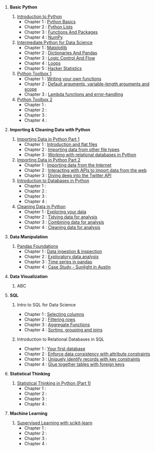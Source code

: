 1. __Basic Python__
    1. [Introduction to Python](https://hrkj-18.github.io/introduction-to-python/)
        * Chapter 1 : [Python Basics](https://hrkj-18.github.io/data-science-course/basic-python/introduction-to-python/python-basics/)
        * Chapter 2 : [Python Lists](https://hrkj-18.github.io/data-science-course/basic-python/introduction-to-python/python-lists/)
        * Chapter 3 : [Functions And Packages](https://hrkj-18.github.io/data-science-course/basic-python/introduction-to-python/functions-and-packages/)
        * Chapter 4 : [NumPy](https://hrkj-18.github.io/data-science-course/basic-python/introduction-to-python/numpy/)
    2. [Intermediate Python for Data Science](https://hrkj-18.github.io/Intermediate-Python-for-Data-Science/)
        * Chapter 1 : [Matplotlib](https://hrkj-18.github.io/data-science-course/basic-python/intermediate-python-for-data-science/matplotlib/)
        * Chapter 2 : [Dictionaries And Pandas](https://hrkj-18.github.io/data-science-course/basic-python/intermediate-python-for-data-science/dictionaries-and-pandas/)
        * Chapter 3 : [Logic Control And Flow](https://hrkj-18.github.io/data-science-course/basic-python/intermediate-python-for-data-science/logic-control-flow%20and-filtering/)
        * Chapter 4 : [Loops](https://hrkj-18.github.io/data-science-course/basic-python/intermediate-python-for-data-science/loops/)
        * Chapter 5 : [Hacker Statistics](https://hrkj-18.github.io/data-science-course/basic-python/intermediate-python-for-data-science/hacker-statistics/)
    3. [Python Toolbox 1](https://hrkj-18.github.io/python-data-science-toolbox-part-1/)
        * Chapter 1 : [Writing your own functions](https://hrkj-18.github.io/data-science-course/basic-python/python-data-science-toolbox-part-1/writing-your-own-functions/)
        * Chapter 2 : [Default arguments, variable-length arguments and scope](https://hrkj-18.github.io/data-science-course/basic-python/python-data-science-toolbox-part-1/default-arguments-variable-length-arguments-and-scope/)
        * Chapter 3 : [Lambda functions and error-handling](https://hrkj-18.github.io/data-science-course/basic-python/python-data-science-toolbox-part-1/lambda-functions-and-error-handling/)
    4. [Python Toolbox 2](https://hrkj-18.github.io/python-data-science-toolbox-part-2/)
        * Chapter 1 : [](https://hrkj-18.github.io/)
        * Chapter 2 : [](https://hrkj-18.github.io/)
        * Chapter 3 : [](https://hrkj-18.github.io/)
        * Chapter 4 : [](https://hrkj-18.github.io/)

2. __Importing & Cleaning Data with Python__
    1. [Importing Data in Python Part 1](https://hrkj-18.github.io/importing-data-in-python-part-1/)
        * Chapter 1 : [Introduction and flat files](https://hrkj-18.github.io/data-science-course/importing-and-cleaning-data-with-python/importing-data-in-python-part-1/introduction-and-flat-files/)
        * Chapter 2 : [Importing data from other file types](https://hrkj-18.github.io/data-science-course/importing-and-cleaning-data-with-python/importing-data-in-python-part-1/importing-data-from-other-file-types/)
        * Chapter 3 : [Working with relational databases in Python](https://hrkj-18.github.io/data-science-course/importing-and-cleaning-data-with-python/importing-data-in-python-part-1/working-with-relational-databases-in-python/)  
    2. [Importing Data in Python Part 2](https://hrkj-18.github.io/importing-data-in-python-part-2/)
        * Chapter 1 : [Importing data from the Internet](https://hrkj-18.github.io/data-science-course/importing-and-cleaning-data-with-python/importing-data-in-python-part-2/importing-data-from-the-internet/)
        * Chapter 2 : [Interacting with APIs to import data from the web](https://hrkj-18.github.io/data-science-course/importing-and-cleaning-data-with-python/importing-data-in-python-part-2/interacting-with-APIs-to-import-data-from-the-web/)
        * Chapter 3 : [Diving deep into the Twitter API](https://hrkj-18.github.io/data-science-course/importing-and-cleaning-data-with-python/importing-data-in-python-part-2/diving-deep-into-the-twitter-API/)  
    3. [Introduction to Databases in Python](https://hrkj-18.github.io/introduction-to-relational-databases-in-python/)
        * Chapter 1 : [](https://hrkj-18.github.io/)
        * Chapter 2 : [](https://hrkj-18.github.io/)
        * Chapter 3 : [](https://hrkj-18.github.io/)
        * Chapter 4 : [](https://hrkj-18.github.io/)    
    4. [Cleaning Data in Python](https://hrkj-18.github.io/cleaning-data-in-python/)
        * Chapter 1 : [Exploring your data](https://hrkj-18.github.io/data-science-course/importing-and-cleaning-data-with-python/cleaning-data-in-python/exploring-your-data/)
        * Chapter 2 : [Tidying data for analysis](https://hrkj-18.github.io/data-science-course/importing-and-cleaning-data-with-python/cleaning-data-in-python/tidying-data-for-analysis/)
        * Chapter 3 : [Combining data for analysis](https://hrkj-18.github.io/data-science-course/importing-and-cleaning-data-with-python/cleaning-data-in-python/combining-data-for-analysis/)
        * Chapter 4 : [Cleaning data for analysis](https://hrkj-18.github.io/data-science-course/importing-and-cleaning-data-with-python/cleaning-data-in-python/cleaning-data-for-analysis/)
3. __Data Manipulation__ 
    1. [Pandas Foundations](https://hrkj-18.github.io/pandas-foundations/)
        * Chapter 1 : [Data ingestion & inspection](https://hrkj-18.github.io/data-science-course/data-manipulation/pandas-foundation/data-ingestion-and-inspection/)
        * Chapter 2 : [Exploratory data analysis](https://hrkj-18.github.io/data-science-course/data-manipulation/pandas-foundation/exploratory-data-analysis/)
        * Chapter 3 : [Time series in pandas](https://hrkj-18.github.io/data-science-course/data-manipulation/pandas-foundation/time-series-in-pandas/)
        * Chapter 4 : [Case Study - Sunlight in Austin](https://hrkj-18.github.io/)
4. __Data Visualization__
    1. ABC
    
5. __SQL__
    1. Intro to SQL for Data Science
        * Chapter 1 : [Selecting columns](https://hrkj-18.github.io/data-science-course/sql/intro-to-sql-for-data-science/selecting-columns/)
        * Chapter 2 : [Filtering rows](https://hrkj-18.github.io/data-science-course/sql/intro-to-sql-for-data-science/filtering-rows/)
        * Chapter 3 : [Aggregate Functions](https://hrkj-18.github.io/data-science-course/sql/intro-to-sql-for-data-science//aggregate-functions/)
        * Chapter 4 : [Sorting, grouping and joins](https://hrkj-18.github.io/data-science-course/sql/intro-to-sql-for-data-science/sorting-grouping-and-joins/)
    
    2. Introduction to Relational Databases in SQL
        * Chapter 1 : [Your first database](https://hrkj-18.github.io/data-science-course/sql/introduction-to-relational-databases-in-sql/your-first-database/)
        * Chapter 2 : [Enforce data consistency with attribute constraints](https://hrkj-18.github.io/data-science-course/sql/)
        * Chapter 3 : [Uniquely identify records with key constraints](https://hrkj-18.github.io/data-science-course/sql/)
        * Chapter 4 : [Glue together tables with foreign keys](https://hrkj-18.github.io/data-science-course/sql/)

6. __Statistical Thinking__
    1. [Statistical Thinking in Python (Part 1)](https://hrkj-18.github.io/data-science-course/statistical-thinking/statistical-thinking-in-python-part-1/graphical-exploratory-data-analysis/)
        * Chapter 1 : [](https://hrkj-18.github.io/)
        * Chapter 2 : [](https://hrkj-18.github.io/)
        * Chapter 3 : [](https://hrkj-18.github.io/)
        * Chapter 4 : [](https://hrkj-18.github.io/)

7. __Machine Learning__
    1. [Supervised Learning with scikit-learn](https://hrkj-18.github.io/data-science-course/machine-learning/supervised-learning-with-scikit-learn/chapter-1/)
        * Chapter 1 : [](https://hrkj-18.github.io/)
        * Chapter 2 : [](https://hrkj-18.github.io/)
        * Chapter 3 : [](https://hrkj-18.github.io/)
        * Chapter 4 : [](https://hrkj-18.github.io/)
